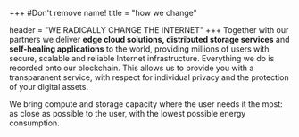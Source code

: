 +++
#Don't remove name!
title = "how we change"

header = "WE RADICALLY CHANGE THE INTERNET"
+++
Together with our partners we deliver **edge cloud solutions, distributed storage services** and **self-healing applications** to the world, providing millions of users with secure, scalable and reliable Internet infrastructure. Everything we do is recorded onto our blockchain. This allows us to provide you with a transparanent service, with respect for individual privacy and the protection of your digital assets.

We bring compute and storage capacity where the user needs it the most: as close as possible to the user, with the lowest possible energy consumption.
